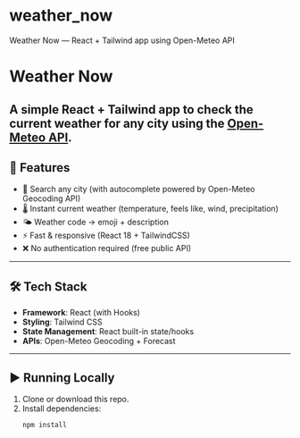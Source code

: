 # weather_now
Weather Now — React + Tailwind app using Open-Meteo API
# Weather Now
A simple React + Tailwind app to check the **current weather** for any city using the [Open-Meteo API](https://open-meteo.com/).
---
## 🚀 Features
- 🔎 Search any city (with autocomplete powered by Open-Meteo Geocoding API)
- 🌡️ Instant current weather (temperature, feels like, wind, precipitation)
- 🌤️ Weather code → emoji + description
- ⚡ Fast & responsive (React 18 + TailwindCSS)
- ❌ No authentication required (free public API)

---
## 🛠️ Tech Stack
- **Framework**: React (with Hooks)
- **Styling**: Tailwind CSS
- **State Management**: React built-in state/hooks
- **APIs**: Open-Meteo Geocoding + Forecast

---

## ▶️ Running Locally
1. Clone or download this repo.
2. Install dependencies:
   ```bash
   npm install
